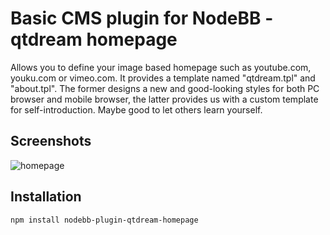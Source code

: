 # Basic CMS plugin for NodeBB - qtdream homepage

Allows you to define your image based homepage such as youtube.com, youku.com or vimeo.com.
It provides a template named "qtdream.tpl" and "about.tpl".
The former designs a new and good-looking styles for both PC browser and mobile browser,
the latter provides us with a custom template for self-introduction. Maybe good to let others learn yourself.

## Screenshots

![homepage](http://i.imgur.com/GObRKQq.png)

## Installation

    npm install nodebb-plugin-qtdream-homepage
